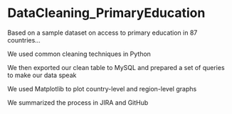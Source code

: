 # DataCleaning_PrimaryEducation

Based on a sample dataset on access to primary education in 87 countries…

We used common cleaning techniques in Python

We then exported our clean table to MySQL and prepared a set of queries to make our data speak

We used Matplotlib to plot country-level and region-level graphs 

We summarized the process in JIRA and GitHub

